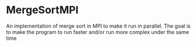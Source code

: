 # MergeSortMPI  

An implementation of merge sort in MPI to make it run in parallel. The goal is to make the program to run faster and/or run more complex under the same time
